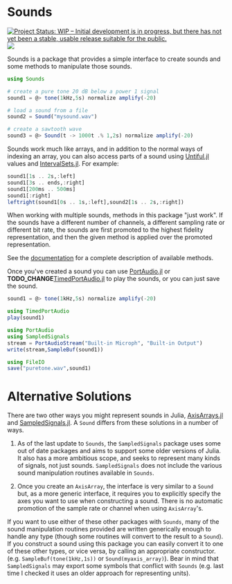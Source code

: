 # Sounds

[![Project Status: WIP – Initial development is in progress, but there has not yet been a stable, usable release suitable for the public.](http://www.repostatus.org/badges/latest/wip.svg)](http://www.repostatus.org/#wip) [![](https://img.shields.io/badge/docs-latest-blue.svg)](https://haberdashPI.github.io/Sounds.jl/latest)
<!-- [![Build status](https://ci.appveyor.com/api/projects/status/uvxq5mqlq0p2ap02/branch/master?svg=true)](https://ci.appveyor.com/project/haberdashPI/weber-jl/branch/master) -->
<!-- [![TravisCI Status](https://travis-ci.org/haberdashPI/Weber.jl.svg?branch=master)](https://travis-ci.org/haberdashPI/Weber.jl) -->
<!-- [![](https://img.shields.io/badge/docs-stable-blue.svg)](https://haberdashPI.github.io/Weber.jl/stable) -->

Sounds is a package that provides a simple interface to create sounds and
some methods to manipulate those sounds.

```julia
using Sounds

# create a pure tone 20 dB below a power 1 signal
sound1 = @> tone(1kHz,5s) normalize amplify(-20)

# load a sound from a file
sound2 = Sound("mysound.wav")

# create a sawtooth wave 
sound3 = @> Sound(t -> 1000t .% 1,2s) normalize amplify(-20)
```

Sounds work much like arrays, and in addition to the normal ways of indexing an
array, you can also access parts of a sound using
[Untiful.jl](https://github.com/ajkeller34/Unitful.jl) values and
[IntervalSets.jl](https://github.com/JuliaMath/IntervalSets.jl). For example:

```julia
sound1[1s .. 2s,:left]
sound1[3s .. ends,:right]
sound1[200ms .. 500ms]
sound1[:right]
leftright(sound1[0s .. 1s,:left],sound2[1s .. 2s,:right])
```

When working with multiple sounds, methods in this package "just work". If the
sounds have a different number of channels, a different sampling rate or different bit
rate, the sounds are first promoted to the highest fidelity representation, and then
the given method is applied over the promoted representation.

See the [documentation](https://haberdashPI.github.io/Sounds.jl/latest) for a complete
description of available methods.

Once you've created a sound you can use [PortAudio.jl](https://github.com/JuliaAudio/PortAudio.jl) or **TODO_CHANGE**[TimedPortAudio.jl](https://github.com/haberdashPI/TimedPortAudio.jl) to play the sounds, or you can just save the sound.

```julia
sound1 = @> tone(1kHz,5s) normalize amplify(-20)

using TimedPortAudio
play(sound1)

using PortAudio
using SampledSignals
stream = PortAudioStream("Built-in Microph", "Built-in Output")
write(stream,SampleBuf(sound1))

using FileIO
save("puretone.wav",sound1)
```

# Alternative Solutions

There are two other ways you might represent sounds in Julia,
[AxisArrays.jl](https://github.com/JuliaArrays/AxisArrays.jl) and
[SampledSignals.jl](https://github.com/JuliaAudio/SampledSignals.jl). A `Sound`
differs from these solutions in a number of ways.

1. As of the last update to `Sounds`, the `SampledSignals` package uses some out
   of date packages and aims to support some older versions of Julia. It also
   has a more ambitious scope, and seeks to represent many kinds of signals, not
   just sounds. `SampledSignals` does not include the various sound manipulation
   routines available in `Sounds`.

2. Once you create an `AxisArray`, the interface is very similar to a `Sound`
   but, as a more generic interface, it requires you to explicitly specify the
   axes you want to use when constructing a sound. There is no automatic
   promotion of the sample rate or channel when using `AxisArray`'s.

If you want to use either of these other packages with `Sounds`, many of the
sound manipulation routines provided are written generically enough to handle any type
(though some routines will convert to the result to a `Sound`). If you construct
a sound using this package you can easily convert it to one of these other
types, or vice versa, by calling an appropriate constructor.
(e.g. `SampleBuf(tone(1kHz,1s))` or `Sound(myaxis_array)`). Bear in mind that
`SampledSignals` may export some symbols that conflict with `Sounds` (e.g. last
time I checked it uses an older approach for representing units).
